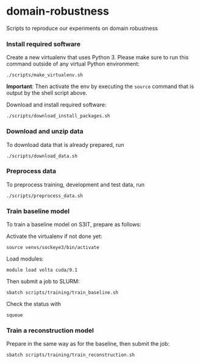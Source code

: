 # domain-robustness

Scripts to reproduce our experiments on domain robustness

### Install required software

Create a new virtualenv that uses Python 3. Please make sure to run this command outside of
any virtual Python environment:

    ./scripts/make_virtualenv.sh

**Important**: Then activate the env by executing the `source` command that is output by the shell
script above.

Download and install required software:

    ./scripts/download_install_packages.sh

### Download and unzip data

To download data that is already prepared, run

    ./scripts/download_data.sh

### Preprocess data

To preprocess training, development and test data, run

    ./scripts/preprocess_data.sh

### Train baseline model

To train a baseline model on S3IT, prepare as follows:

Activate the virtualenv if not done yet:

    source venvs/sockeye3/bin/activate

Load modules:

    module load volta cuda/9.1
    
Then submit a job to SLURM:

    sbatch scripts/training/train_baseline.sh

Check the status with

    squeue

### Train a reconstruction model

Prepare in the same way as for the baseline, then submit the job:

    sbatch scripts/training/train_reconstruction.sh